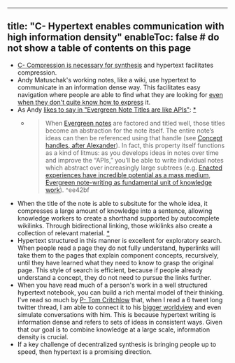 
---
title: "C- Hypertext enables communication with high information density"
enableToc: false # do not show a table of contents on this page
---
- [C- Compression is necessary for synthesis](C-%20Compression%20is%20necessary%20for%20synthesis) and hypertext facilitates compression.
- Andy Matuschak's working notes, like a wiki, use hypertext to communicate in an information dense way. This facilitates easy navigation where people are able to find what they are looking for [even when they don't quite know how to express](https://twitter.com/RobertHaisfield/status/1265306759356223493?s=20) it.
- As Andy [likes to say in "Evergreen Note Titles are like APIs"](https://notes.andymatuschak.org/Evergreen_note_titles_are_like_APIs): [*](((94z1iNd0D)))
	- > When [Evergreen notes](https://notes.andymatuschak.org/z4SDCZQeRo4xFEQ8H4qrSqd68ucpgE6LU155C) are factored and titled well, those titles become an abstraction for the note itself. The entire note’s ideas can then be referenced using that handle (see [Concept handles, after Alexander](https://notes.andymatuschak.org/z5vA4vw86DKNq22xt6pRWhumeRmSzwV6hxRHE)). In fact, this property itself functions as a kind of litmus: as you develops ideas in notes over time and improve the “APIs,” you’ll be able to write individual notes which abstract over increasingly large subtrees (e.g. [Enacted experiences have incredible potential as a mass medium](https://notes.andymatuschak.org/z6oXuXLZ7Wq1eBqskyfph2wz9gjohQUKSBFzx), [Evergreen note-writing as fundamental unit of knowledge work](https://notes.andymatuschak.org/z3SjnvsB5aR2ddsycyXofbYR7fCxo7RmKW2be)). ^ee42bf
- When the title of the note is able to subsitute for the whole idea, it compresses a large amount of knowledge into a sentence, allowing knowledge workers to create a shorthand supported by autocomplete wikilinks. Through bidirectional linking, those wikilinks also create a collection of relevant material. [*](((YnjoPGwZt)))
- Hypertext structured in this manner is excellent for exploratory search. When people read a page they do not fully understand, hyperlinks will take them to the pages that explain component concepts, recursively, until they have learned what they need to know to grasp the original page. This style of search is efficient, because if people already understand a concept, they do not need to pursue the links further.
- When you have read much of a person's work in a well structured hypertext notebook, you can build a rich mental model of their thinking. I've read so much by [P- Tom Critchlow](../LitReview/Extended%20Universe/People/P-%20Tom%20Critchlow.md) that, when I read a 6 tweet long twitter thread, I am able to connect it to his [bigger worldview](https://twitter.com/RobertHaisfield/status/1418236841275183111) and even simulate conversations with him. This is because hypertext writing is information dense and refers to sets of ideas in consistent ways. Given that our goal is to combine knowledge at a large scale, information density is crucial.
- If a key challenge of decentralized synthesis is bringing people up to speed, then hypertext is a promising direction.
